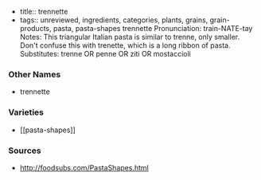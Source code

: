 - title:: trennette
- tags:: unreviewed, ingredients, categories, plants, grains, grain-products, pasta, pasta-shapes
trennette Pronunciation: train-NATE-tay Notes: This triangular Italian pasta is similar to trenne, only smaller. Don't confuse this with trenette, which is a long ribbon of pasta. Substitutes: trenne OR penne OR ziti OR mostaccioli

### Other Names

* trennette

### Varieties

* [[pasta-shapes]]

### Sources
* http://foodsubs.com/PastaShapes.html
